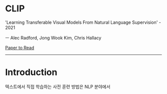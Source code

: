 # CLIP 
'Learning Transferable Visual Models From Natural Language Supervision' - 2021

ㅡ Alec Radford, Jong Wook Kim, Chris Hallacy

[Paper to Read](https://arxiv.org/pdf/2103.00020)

---

# Introduction
텍스트에서 직접 학습하는 사전 훈련 방법은 NLP 분야에서
